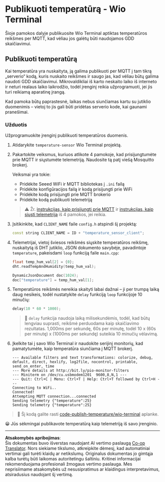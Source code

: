 <!--
CO_OP_TRANSLATOR_METADATA:
{
  "original_hash": "df28cd649cd892bcce034e064913b2f3",
  "translation_date": "2025-08-28T20:38:45+00:00",
  "source_file": "2-farm/lessons/1-predict-plant-growth/wio-terminal-temp-publish.md",
  "language_code": "lt"
}
-->
# Publikuoti temperatūrą - Wio Terminal

Šioje pamokos dalyje publikuosite Wio Terminal aptiktas temperatūros reikšmes per MQTT, kad vėliau jos galėtų būti naudojamos GDD skaičiavimui.

## Publikuoti temperatūrą

Kai temperatūra yra nuskaityta, ją galima publikuoti per MQTT į tam tikrą „serverio“ kodą, kuris nuskaito reikšmes ir saugo jas, kad vėliau būtų galima naudoti GDD skaičiavimui. Mikrovaldikliai iš karto neskaito laiko iš interneto ir neturi realaus laiko laikrodžio, todėl įrenginį reikia užprogramuoti, jei jis turi reikiamą aparatinę įrangą.

Kad pamoka būtų paprastesnė, laikas nebus siunčiamas kartu su jutiklio duomenimis – vietoj to jis gali būti pridėtas serverio kode, kai gaunami pranešimai.

### Užduotis

Užprogramuokite įrenginį publikuoti temperatūros duomenis.

1. Atidarykite `temperature-sensor` Wio Terminal projektą.

1. Pakartokite veiksmus, kuriuos atlikote 4 pamokoje, kad prisijungtumėte prie MQTT ir siųstumėte telemetriją. Naudosite tą patį viešą Mosquitto brokerį.

    Veiksmai yra tokie:

    - Pridėkite Seeed WiFi ir MQTT bibliotekas į `.ini` failą
    - Pridėkite konfigūracijos failą ir kodą prisijungti prie WiFi
    - Pridėkite kodą prisijungti prie MQTT brokerio
    - Pridėkite kodą publikuoti telemetriją

    > ⚠️ Žr. [instrukcijas, kaip prisijungti prie MQTT](../../../1-getting-started/lessons/4-connect-internet/wio-terminal-mqtt.md) ir [instrukcijas, kaip siųsti telemetriją](../../../1-getting-started/lessons/4-connect-internet/wio-terminal-telemetry.md) iš 4 pamokos, jei reikia.

1. Įsitikinkite, kad `CLIENT_NAME` faile `config.h` atspindi šį projektą:

    ```cpp
    const string CLIENT_NAME = ID + "temperature_sensor_client";
    ```

1. Telemetrijai, vietoj šviesos reikšmės siųskite temperatūros reikšmę, nuskaitytą iš DHT jutiklio, JSON dokumento savybėje, pavadintoje `temperature`, pakeisdami `loop` funkciją faile `main.cpp`:

    ```cpp
    float temp_hum_val[2] = {0};
    dht.readTempAndHumidity(temp_hum_val);

    DynamicJsonDocument doc(1024);
    doc["temperature"] = temp_hum_val[1];
    ```

1. Temperatūros reikšmės nereikia skaityti labai dažnai – ji per trumpą laiką daug nesikeis, todėl nustatykite `delay` funkciją `loop` funkcijoje 10 minučių:

    ```cpp
    delay(10 * 60 * 1000);
    ```

    > 💁 `delay` funkcija naudoja laiką milisekundėmis, todėl, kad būtų lengviau suprasti, reikšmė perduodama kaip skaičiavimo rezultatas. 1,000ms per sekundę, 60s per minutę, todėl 10 x (60s per minutę) x (1000ms per sekundę) suteikia 10 minučių vėlavimą.

1. Įkelkite tai į savo Wio Terminal ir naudokite serijinį monitorių, kad pamatytumėte, kaip temperatūra siunčiama į MQTT brokerį.

    ```output
    --- Available filters and text transformations: colorize, debug, default, direct, hexlify, log2file, nocontrol, printable, send_on_enter, time
    --- More details at http://bit.ly/pio-monitor-filters
    --- Miniterm on /dev/cu.usbmodem1201  9600,8,N,1 ---
    --- Quit: Ctrl+C | Menu: Ctrl+T | Help: Ctrl+T followed by Ctrl+H ---
    Connecting to WiFi..
    Connected!
    Attempting MQTT connection...connected
    Sending telemetry {"temperature":25}
    Sending telemetry {"temperature":25}
    ```

> 💁 Šį kodą galite rasti [code-publish-temperature/wio-terminal](../../../../../2-farm/lessons/1-predict-plant-growth/code-publish-temperature/wio-terminal) aplanke.

😀 Jūs sėkmingai publikavote temperatūrą kaip telemetriją iš savo įrenginio.

---

**Atsakomybės apribojimas**:  
Šis dokumentas buvo išverstas naudojant AI vertimo paslaugą [Co-op Translator](https://github.com/Azure/co-op-translator). Nors siekiame tikslumo, atkreipkite dėmesį, kad automatiniai vertimai gali turėti klaidų ar netikslumų. Originalus dokumentas jo gimtąja kalba turėtų būti laikomas autoritetingu šaltiniu. Kritinei informacijai rekomenduojama profesionali žmogaus vertimo paslauga. Mes neprisiimame atsakomybės už nesusipratimus ar klaidingus interpretavimus, atsiradusius naudojant šį vertimą.